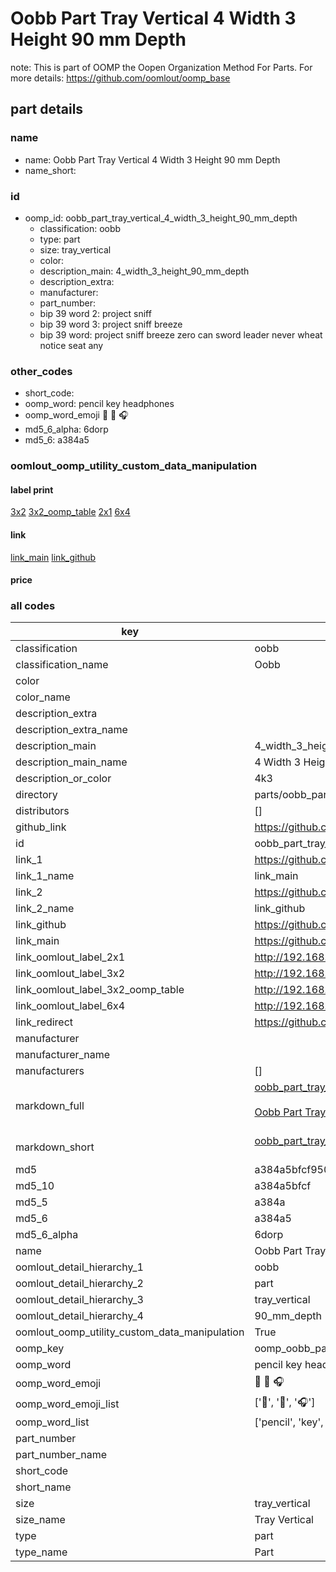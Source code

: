 # Oobb Part Tray Vertical 4 Width 3 Height 90 mm Depth  

note: This is part of OOMP the Oopen Organization Method For Parts. For more details: https://github.com/oomlout/oomp_base

##  part details
  







### name
* name: Oobb Part Tray Vertical 4 Width 3 Height 90 mm Depth
* name_short: 
### id
* oomp_id: oobb_part_tray_vertical_4_width_3_height_90_mm_depth
  * classification: oobb
  * type: part
  * size: tray_vertical
  * color: 
  * description_main: 4_width_3_height_90_mm_depth
  * description_extra: 
  * manufacturer: 
  * part_number: 
  * bip 39 word 2: project sniff
  * bip 39 word 3: project sniff breeze
  * bip 39 word: project sniff breeze zero can sword leader never wheat notice seat any

### other_codes
* short_code: 
* oomp_word: pencil key headphones
* oomp_word_emoji :pencil: :key: :headphones:
* md5_6_alpha: 6dorp
* md5_6: a384a5






### oomlout_oomp_utility_custom_data_manipulation
#### label print
[3x2](http://192.168.1.245:1112/?label=oomp%206dorp)
[3x2_oomp_table](http://192.168.1.108:1112/?label=oomp%206dorp)
[2x1](http://192.168.1.242:1112/?label=oomp%206dorp)
[6x4](http://192.168.1.55:1112/?label=oomp%206dorp)    

#### link

[link_main](https://github.com/oomlout/oomlout_oomp_version_1_messy/tree/main/parts/oobb_part_tray_vertical_4_width_3_height_90_mm_depth) [link_github](https://github.com/oomlout/oomlout_oomp_version_1_messy/tree/main/parts/oobb_part_tray_vertical_4_width_3_height_90_mm_depth)                             

#### price







### all codes 
| key | value |  
| --- | --- |  
| classification | oobb |  
| classification_name | Oobb |  
| color |  |  
| color_name |  |  
| description_extra |  |  
| description_extra_name |  |  
| description_main | 4_width_3_height_90_mm_depth |  
| description_main_name | 4 Width 3 Height 90 mm Depth |  
| description_or_color | 4k3 |  
| directory | parts/oobb_part_tray_vertical_4_width_3_height_90_mm_depth |  
| distributors | [] |  
| github_link | https://github.com/oomlout/oomlout_oomp_part_src/tree/main/parts/oobb_part_tray_vertical_4_width_3_height_90_mm_depth |  
| id | oobb_part_tray_vertical_4_width_3_height_90_mm_depth |  
| link_1 | https://github.com/oomlout/oomlout_oomp_version_1_messy/tree/main/parts/oobb_part_tray_vertical_4_width_3_height_90_mm_depth |  
| link_1_name | link_main |  
| link_2 | https://github.com/oomlout/oomlout_oomp_version_1_messy/tree/main/parts/oobb_part_tray_vertical_4_width_3_height_90_mm_depth |  
| link_2_name | link_github |  
| link_github | https://github.com/oomlout/oomlout_oomp_version_1_messy/tree/main/parts/oobb_part_tray_vertical_4_width_3_height_90_mm_depth |  
| link_main | https://github.com/oomlout/oomlout_oomp_version_1_messy/tree/main/parts/oobb_part_tray_vertical_4_width_3_height_90_mm_depth |  
| link_oomlout_label_2x1 | http://192.168.1.242:1112/?label=oomp%206dorp |  
| link_oomlout_label_3x2 | http://192.168.1.245:1112/?label=oomp%206dorp |  
| link_oomlout_label_3x2_oomp_table | http://192.168.1.108:1112/?label=oomp%206dorp |  
| link_oomlout_label_6x4 | http://192.168.1.55:1112/?label=oomp%206dorp |  
| link_redirect | https://github.com/oomlout/oomlout_oomp_version_1_messy/tree/main/parts/oobb_part_tray_vertical_4_width_3_height_90_mm_depth |  
| manufacturer |  |  
| manufacturer_name |  |  
| manufacturers | [] |  
| markdown_full | [oobb_part_tray_vertical_4_width_3_height_90_mm_depth](none)<br>[](none)<br>[Oobb Part Tray Vertical 4 Width 3 Height 90 Mm Depth](none)<br><br> |  
| markdown_short | [oobb_part_tray_vertical_4_width_3_height_90_mm_depth](none)<br><br> |  
| md5 | a384a5bfcf950fd371107ffa37335d60 |  
| md5_10 | a384a5bfcf |  
| md5_5 | a384a |  
| md5_6 | a384a5 |  
| md5_6_alpha | 6dorp |  
| name | Oobb Part Tray Vertical 4 Width 3 Height 90 mm Depth |  
| oomlout_detail_hierarchy_1 | oobb |  
| oomlout_detail_hierarchy_2 | part |  
| oomlout_detail_hierarchy_3 | tray_vertical |  
| oomlout_detail_hierarchy_4 | 90_mm_depth |  
| oomlout_oomp_utility_custom_data_manipulation | True |  
| oomp_key | oomp_oobb_part_tray_vertical_4_width_3_height_90_mm_depth |  
| oomp_word | pencil key headphones |  
| oomp_word_emoji | :pencil: :key: :headphones: |  
| oomp_word_emoji_list | [':pencil:', ':key:', ':headphones:'] |  
| oomp_word_list | ['pencil', 'key', 'headphones'] |  
| part_number |  |  
| part_number_name |  |  
| short_code |  |  
| short_name |  |  
| size | tray_vertical |  
| size_name | Tray Vertical |  
| type | part |  
| type_name | Part |  
